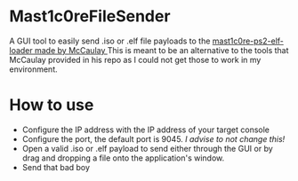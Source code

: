 # Mast1c0reFileSender
 A GUI tool to easily send .iso or .elf file payloads to the [mast1c0re-ps2-elf-loader made by McCaulay ](https://github.com/McCaulay/mast1c0re-ps2-elf-loader)
This is meant to be an alternative to the tools that McCaulay provided in his repo as I could not get those to work in my environment.

# How to use

  - Configure the IP address with the IP address of your target console
  - Configure the port, the default port is 9045. *I advise to not change this!*
  - Open a valid .iso or .elf payload to send either through the GUI or by drag and dropping a file onto the application's window.
  - Send that bad boy
